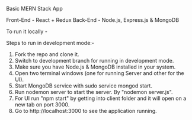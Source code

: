 Basic MERN Stack App

Front-End - React + Redux
Back-End - Node.js, Express.js & MongoDB

To run it locally -

Steps to run in development mode:-
1.  Fork the repo and clone it.
2.  Switch to development branch for running in development mode.
3.  Make sure you have Node.js & MongoDB installed in your system.
4.  Open two terminal windows (one for running Server and other for the UI).
5.  Start MongoDB service with sudo service mongod start.
6.  Run nodemon server to start the server. By "nodemon server.js".
7.  For UI run "npm start" by getting into client folder and it will open on a new tab on port 3000.
8.  Go to http://localhost:3000 to see the application running.
